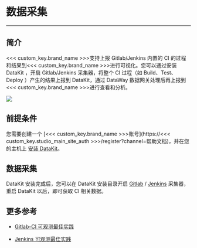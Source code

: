 # 数据采集
---

## 简介

<<< custom_key.brand_name >>>支持上报 Gitlab/Jenkins 内置的 CI 的过程和结果到<<< custom_key.brand_name >>>进行可视化。您可以通过安装 DataKit ，开启 Gitlab/Jenkins 采集器，将整个 CI 过程（如 Build、Test、Deploy ）产生的结果上报到 DataKit，通过 DataWay 数据网关处理后再上报到<<< custom_key.brand_name >>>进行查看和分析。

![](img/17.CI_1.png)



## 前提条件

您需要创建一个 [<<< custom_key.brand_name >>>账号](https://<<< custom_key.studio_main_site_auth >>>/register?channel=帮助文档)，并在您的主机上 [安装 DataKit](../datakit/datakit-install.md)。

## 数据采集

DataKit 安装完成后，您可以在 DataKit 安装目录开启 [Gitlab](../integrations/gitlab.md)  / [Jenkins](../integrations/jenkins.md) 采集器，重启 DataKit 以后，即可获取 CI 相关数据。

## 更多参考

- [Gitlab-CI 可观测最佳实践](../best-practices/monitoring/gitlab-ci.md)

- [Jenkins 可观测最佳实践](../best-practices/monitoring/jenkins.md)
